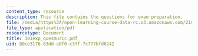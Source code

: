 ```yaml
---
content_type: resource
description: This file contains the questions for exam preparation.
file: /media/https%3A/open-learning-course-data-rc.s3.amazonaws.com/21m-301-harmony-and-counterpoint-i-spring-2005/80ce317683dda0f0c3ff7c777bfd6242_301exp_quesmusic.pdf
file_type: application/pdf
resourcetype: Document
title: 301exp_quesmusic.pdf
uid: 80ce3176-83dd-a0f0-c3ff-7c777bfd6242
---
```

